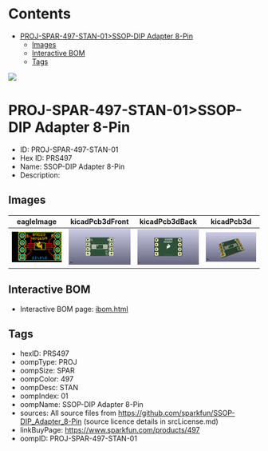 



Contents
========

* [PROJ-SPAR-497-STAN-01>SSOP-DIP Adapter 8-Pin](#proj-spar-497-stan-01ssop-dip-adapter-8-pin)
	* [Images](#images)
	* [Interactive BOM](#interactive-bom)
	* [Tags](#tags)
  
![][im]
# PROJ-SPAR-497-STAN-01>SSOP-DIP Adapter 8-Pin

- ID: PROJ-SPAR-497-STAN-01
- Hex ID: PRS497
- Name: SSOP-DIP Adapter 8-Pin
- Description: 

## Images
  
  

|eagleImage|kicadPcb3dFront|kicadPcb3dBack|kicadPcb3d|
| :---: | :---: | :---: | :---: |
|[![eagleImage](eagleImage_140.png)](eagleImage_.png)|[![kicadPcb3dFront](kicadPcb3dFront_140.png)](kicadPcb3dFront_.png)|[![kicadPcb3dBack](kicadPcb3dBack_140.png)](kicadPcb3dBack_.png)|[![kicadPcb3d](kicadPcb3d_140.png)](kicadPcb3d_.png)|

## Interactive BOM

- Interactive BOM page: [ibom.html](kicad/bom/ibom.html)

## Tags

- hexID: PRS497
- oompType: PROJ
- oompSize: SPAR
- oompColor: 497
- oompDesc: STAN
- oompIndex: 01
- oompName: SSOP-DIP Adapter 8-Pin
- sources: All source files from https://github.com/sparkfun/SSOP-DIP_Adapter_8-Pin (source licence details in srcLicense.md)
- linkBuyPage: https://www.sparkfun.com/products/497
- oompID: PROJ-SPAR-497-STAN-01



[im]: kicadPcb3d_450.png
